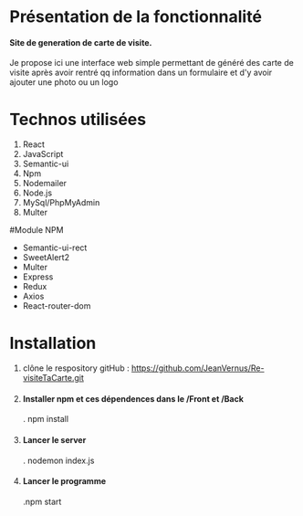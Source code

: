 
# Présentation de la fonctionnalité

#### Site de generation de carte de visite.

Je propose ici une interface web simple permettant de généré des carte de visite après avoir rentré qq information dans un formulaire et d'y avoir ajouter une photo ou un logo

# Technos utilisées

1. React
1. JavaScript
1. Semantic-ui
1. Npm
1. Nodemailer
1. Node.js
1. MySql/PhpMyAdmin
1. Multer

#Module NPM

* Semantic-ui-rect
* SweetAlert2
* Multer
* Express
* Redux
* Axios
* React-router-dom

# Installation

1. clône le respository gitHub : https://github.com/JeanVernus/Re-visiteTaCarte.git

1. #### Installer npm et ces dépendences dans le /Front et /Back
      . npm install
1. #### Lancer le server
      . nodemon index.js
1. #### Lancer le programme
      .npm start